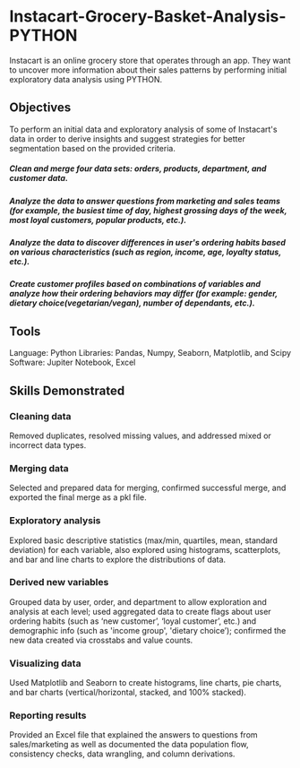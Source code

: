 # Instacart-Grocery-Basket-Analysis-PYTHON
Instacart is an online grocery store that operates through an app. They want to uncover more information about their sales patterns by performing initial exploratory data analysis using PYTHON.
## Objectives
To perform an initial data and exploratory analysis of some of Instacart's data in order to derive insights and suggest strategies for better segmentation based on the provided criteria.
##### Clean and merge four data sets: orders, products, department, and customer data.
##### Analyze the data to answer questions from marketing and sales teams (for example, the busiest time of day, highest grossing days of the week, most loyal customers, popular products, etc.).
##### Analyze the data to discover differences in user's ordering habits based on various characteristics (such as region, income, age, loyalty status, etc.).
##### Create customer profiles based on combinations of variables and analyze how their ordering behaviors may differ (for example: gender, dietary choice(vegetarian/vegan), number of dependants, etc.).
## Tools
Language: Python
Libraries: Pandas, Numpy, Seaborn, Matplotlib, and Scipy
Software: Jupiter Notebook, Excel
## Skills Demonstrated
### Cleaning data
Removed duplicates, resolved missing values, and addressed mixed or incorrect data types.
### Merging data
Selected and prepared data for merging, confirmed successful merge, and exported the final merge as a pkl file.
### Exploratory analysis
Explored basic descriptive statistics (max/min, quartiles, mean, standard deviation) for each variable, also explored using histograms, scatterplots, and bar and line charts to explore the distributions of data.
### Derived new variables
Grouped data by user, order, and department to allow exploration and analysis at each level; used aggregated data to create flags about user ordering habits (such as ‘new customer’, ‘loyal customer’, etc.) and demographic info (such as 'income group', 'dietary choice’); confirmed the new data created via crosstabs and value counts.
### Visualizing data
Used Matplotlib and Seaborn to create histograms, line charts, pie charts, and bar charts (vertical/horizontal, stacked, and 100% stacked).
### Reporting results
Provided an Excel file that explained the answers to questions from sales/marketing as well as documented the data population flow, consistency checks, data wrangling, and column derivations.
